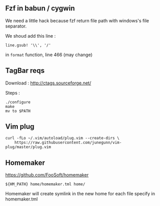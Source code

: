 Fzf in babun / cygwin
----
We need a little hack because fzf return file path with windows's file separator.

We shoud add this line :
```
line.gsub! '\\', '/' 
```

 in `format` function, line 466 (may change)


TagBar reqs
----
Download : http://ctags.sourceforge.net/

Steps : 
```
./configure
make
mv to $PATH
```

Vim plug
----
```
curl -fLo ~/.vim/autoload/plug.vim --create-dirs \
    https://raw.githubusercontent.com/junegunn/vim-plug/master/plug.vim
```

Homemaker
----
https://github.com/FooSoft/homemaker

```
${HM_PATH} home/homemaker.tml home/
```

Homemaker will create symlink in the new home for each file specify in homemaker.tml
